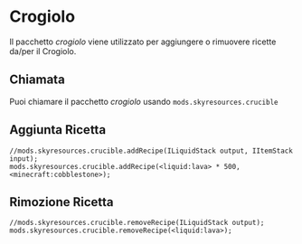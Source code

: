 # Crogiolo

Il pacchetto *crogiolo* viene utilizzato per aggiungere o rimuovere ricette da/per il Crogiolo.

## Chiamata

Puoi chiamare il pacchetto *crogiolo* usando `mods.skyresources.crucible`

## Aggiunta Ricetta

```zenscript
//mods.skyresources.crucible.addRecipe(ILiquidStack output, IItemStack input);
mods.skyresources.crucible.addRecipe(<liquid:lava> * 500, <minecraft:cobblestone>);
```

## Rimozione Ricetta

```zenscript
//mods.skyresources.crucible.removeRecipe(ILiquidStack output);
mods.skyresources.crucible.removeRecipe(<liquid:lava>);
```
